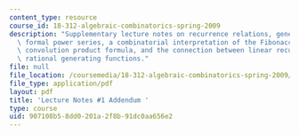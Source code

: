 ```yaml
---
content_type: resource
course_id: 18-312-algebraic-combinatorics-spring-2009
description: "Supplementary lecture notes on recurrence relations, generating Functions,\
  \ formal power series, a combinatorial interpretation of the Fibonacci num\xADbers,\
  \ convolution product formula, and the connection between linear recurrences and\
  \ rational generating functions."
file: null
file_location: /coursemedia/18-312-algebraic-combinatorics-spring-2009/907108b58dd0201a2f8b91dc0aa656e2_MIT18_312S09_lec01_Fibonac.pdf
file_type: application/pdf
layout: pdf
title: 'Lecture Notes #1 Addendum '
type: course
uid: 907108b5-8dd0-201a-2f8b-91dc0aa656e2
---
```

